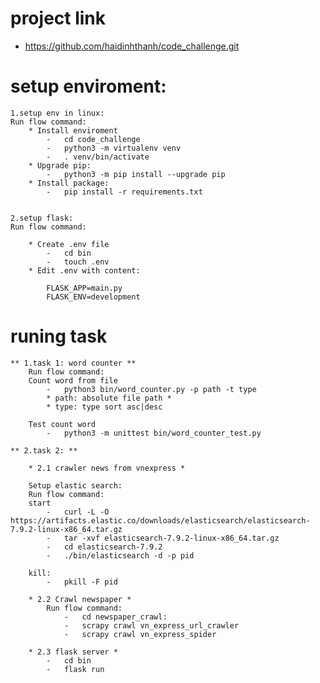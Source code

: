 # project link

- https://github.com/haidinhthanh/code_challenge.git

# setup enviroment:

    1.setup env in linux:
    Run flow command:
        * Install enviroment
            -   cd code_challenge
            -   python3 -m virtualenv venv
            -   . venv/bin/activate
        * Upgrade pip:
            -   python3 -m pip install --upgrade pip
        * Install package:
            -   pip install -r requirements.txt


    2.setup flask:
    Run flow command:

        * Create .env file
            -   cd bin
            -   touch .env
        * Edit .env with content:

            FLASK_APP=main.py
            FLASK_ENV=development
    

    
# runing task

    ** 1.task 1: word counter **
        Run flow command:
        Count word from file
            -   python3 bin/word_counter.py -p path -t type
            * path: absolute file path *
            * type: type sort asc|desc

        Test count word
            -   python3 -m unittest bin/word_counter_test.py

    ** 2.task 2: **

        * 2.1 crawler news from vnexpress *

        Setup elastic search:
        Run flow command:
        start
            -   curl -L -O https://artifacts.elastic.co/downloads/elasticsearch/elasticsearch-7.9.2-linux-x86_64.tar.gz
            -   tar -xvf elasticsearch-7.9.2-linux-x86_64.tar.gz
            -   cd elasticsearch-7.9.2
            -   ./bin/elasticsearch -d -p pid

        kill:
            -   pkill -F pid

        * 2.2 Crawl newspaper *
            Run flow command:
                -   cd newspaper_crawl:
                -   scrapy crawl vn_express_url_crawler
                -   scrapy crawl vn_express_spider

        * 2.3 flask server *
            -   cd bin
            -   flask run
    
    

